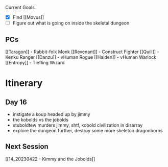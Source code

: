 Current Goals
- [x] Find [[Movus]]
- [ ] Figure out what is going on inside the skeletal dungeon
## PCs
[[Taragon]] - Rabbit-folk Monk
[[Revenant]] - Construct Fighter
[[Quill]] - Kenku Ranger
[[Danzu]] - vHuman Rogue
[[Haiden]] - vHuman Warlock
[[Entropy]] - Tiefling Wizard

# Itinerary

## Day 16
- instigate a koup headed up by jimmy
- the kobolds vs the jobolds
- stuboldtew murders jimmy, shtf, kobold civilization in disarray
- explore the dungeon further, destroy some more skeleton dragonborns

## Next Session
[[14_20230422 - Kimmy and the Jobolds]]